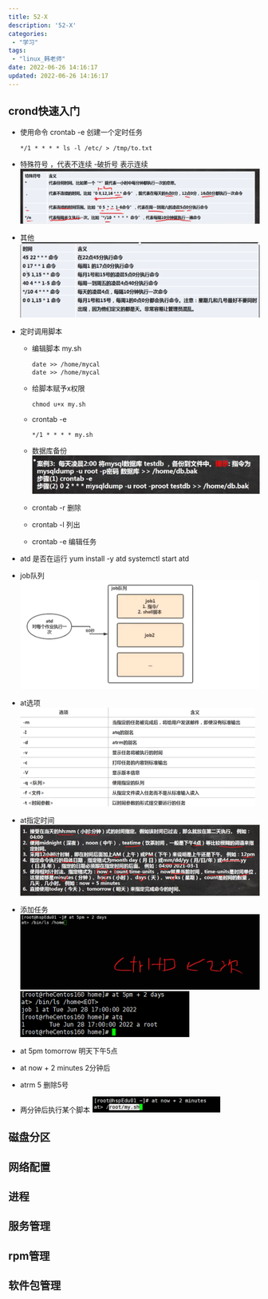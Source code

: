 ```yaml
---
title: 52-X
description: '52-X'
categories:
 - "学习"
tags: 
 - "linux_韩老师"
date: 2022-06-26 14:16:17
updated: 2022-06-26 14:16:17
---
```


## crond快速入门

- 使用命令
  crontab -e 创建一个定时任务

  ```shell
  */1 * * * * ls -l /etc/ > /tmp/to.txt
  ```

- 特殊符号
  ，代表不连续
  -破折号 表示连续
  ![image-20220626213003228](https://raw.githubusercontent.com/lwmfjc/lwmfjc.github.io.resource/main/img/image-20220626213003228.png)

- 其他
  ![image-20220626213032958](https://raw.githubusercontent.com/lwmfjc/lwmfjc.github.io.resource/main/img/image-20220626213032958.png)

- 定时调用脚本

  - 编辑脚本
    my.sh

    ```shell
    date >> /home/mycal
    date >> /home/mycal
    ```

  - 给脚本赋予x权限

    ```shell
    chmod u+x my.sh
    ```

  - crontab -e

    ```shell
    */1 * * * * my.sh
    ```

  - 数据库备份
    ![image-20220626213947157](https://raw.githubusercontent.com/lwmfjc/lwmfjc.github.io.resource/main/img/image-20220626213947157.png)

  - crontab -r 删除

  - crontab -l 列出

  - crontab -e 编辑任务

- atd 是否在运行
  yum install -y atd 
  systemctl start atd

- job队列
  ![image-20220626215635347](https://raw.githubusercontent.com/lwmfjc/lwmfjc.github.io.resource/main/img/image-20220626215635347.png)

- at选项
  ![image-20220626215716700](https://raw.githubusercontent.com/lwmfjc/lwmfjc.github.io.resource/main/img/image-20220626215716700.png)

- at指定时间
  ![image-20220626215801620](https://raw.githubusercontent.com/lwmfjc/lwmfjc.github.io.resource/main/img/image-20220626215801620.png)

- 添加任务
  ![image-20220626215928419](https://raw.githubusercontent.com/lwmfjc/lwmfjc.github.io.resource/main/img/image-20220626215928419.png)
  ![image-20220626220003771](https://raw.githubusercontent.com/lwmfjc/lwmfjc.github.io.resource/main/img/image-20220626220003771.png)

- at 5pm tomorrow 明天下午5点

- at now + 2 minutes 2分钟后

- atrm 5 删除5号

- 两分钟后执行某个脚本
  ![image-20220626220501514](https://raw.githubusercontent.com/lwmfjc/lwmfjc.github.io.resource/main/img/image-20220626220501514.png)

## 磁盘分区



## 网络配置

## 进程

## 服务管理

## rpm管理

## 软件包管理



